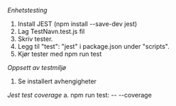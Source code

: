 *Enhetstesting*
1. Install JEST (npm install --save-dev jest)
2. Lag TestNavn.test.js fil
3. Skriv tester.
4. Legg til "test": "jest" i package.json under "scripts".
5. Kjør tester med npm run test

*Oppsett av testmiljø*

1. Se installert avhengigheter

*Jest test coverage*
a. npm run test: -- --coverage
